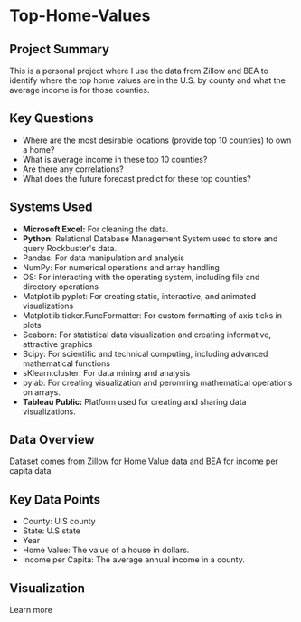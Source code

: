 # Top-Home-Values
## Project Summary
This is a personal project where I use the data from Zillow and BEA to identify where the top home values are in the U.S. by county and what the average income is for those counties.  
## Key Questions
* Where are the most desirable locations (provide top 10 counties) to own a home?
* What is average income in these top 10 counties?
* Are there any correlations?
* What does the future forecast predict for these top counties?

## Systems Used
* **Microsoft Excel:** For cleaning the data.
* **Python:** Relational Database Management System used to store and query Rockbuster's data.
 * Pandas: For data manipulation and analysis
 * NumPy: For numerical operations and array handling
 * OS: For interacting with the operating system, including file and directory operations
 * Matplotlib.pyplot: For creating static, interactive, and animated visualizations
 * Matplotlib.ticker.FuncFormatter: For custom formatting of axis ticks in plots
 * Seaborn: For statistical data visualization and creating informative, attractive graphics
 * Scipy: For scientific and technical computing, including advanced mathematical functions
 * sKlearn.cluster: For data mining and analysis
 * pylab: For creating visualization and peromring mathematical operations on arrays.
* **Tableau Public:** Platform used for creating and sharing data visualizations.
## Data Overview
Dataset comes from Zillow for Home Value data and BEA for income per capita data.
## Key Data Points
* County: U.S county
* State: U.S state
* Year
* Home Value: The value of a house in dollars.
* Income per Capita: The average annual income in a county.
## Visualization
Learn more 
